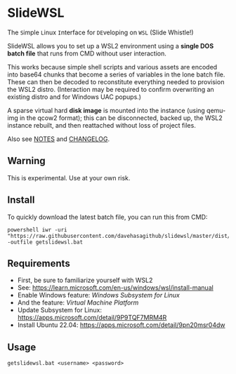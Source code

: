 # SlideWSL

The `S`imple `L`inux `I`nterface for `DE`veloping on `WSL` (Slide Whistle!)

SlideWSL allows you to set up a WSL2 environment using a
**single DOS batch file** that runs from CMD without user interaction.

This works because simple shell scripts and various assets are encoded into base64
chunks that become a series of variables in the lone batch file. These can then be
decoded to reconstitute everything needed to provision the WSL2 distro.
(Interaction may be required to confirm overwriting an existing distro and for
Windows UAC popups.)

A sparse virtual hard **disk image** is mounted into the instance (using qemu-img
in the qcow2 format); this can be disconnected, backed up, the WSL2 instance
rebuilt, and then reattached without loss of project files.

Also see [NOTES](./NOTES.md) and [CHANGELOG](./CHANGELOG.md).

## Warning

This is experimental. Use at your own risk.

## Install

To quickly download the latest batch file, you can run this from CMD:

```dosbatch
powershell iwr -uri "https://raw.githubusercontent.com/davehasagithub/slidewsl/master/dist/getslidewsl.bat" -outfile getslidewsl.bat
```

## Requirements

- First, be sure to familiarize yourself with WSL2
- See: https://learn.microsoft.com/en-us/windows/wsl/install-manual
- Enable Windows feature: _Windows Subsystem for Linux_
- And the feature: _Virtual Machine Platform_
- Update Subsystem for Linux: https://apps.microsoft.com/detail/9P9TQF7MRM4R
- Install Ubuntu 22.04: https://apps.microsoft.com/detail/9pn20msr04dw

## Usage

```dosbatch
getslidewsl.bat <username> <password>
```
